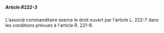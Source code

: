 ##### Article R222-3

L'associé commanditaire exerce le droit ouvert par l'article L. 222-7 dans les conditions prévues à l'article R. 221-8.

